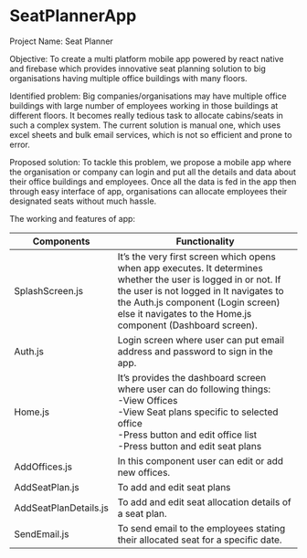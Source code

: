 # SeatPlannerApp
Project Name: Seat Planner

Objective: To create a multi platform mobile app powered by react native and firebase which provides innovative seat planning solution to big organisations having multiple office buildings with many floors.

Identified problem: Big companies/organisations may have multiple office buildings with large number of employees working in those buildings at different floors. It becomes really tedious task to allocate cabins/seats in such a complex system. The current solution is manual one, which uses excel sheets and bulk email services, which is not so efficient and prone to error.

Proposed solution: To tackle this problem, we propose a mobile app where the organisation or company can login and put all the details and data about their office buildings and employees. Once all the data is fed in the app then through easy interface of app, organisations can allocate employees their designated seats without much hassle. 

The working and features of app:

|Components|Functionality|
|---|---|
|SplashScreen.js|It’s the very first screen which opens when app executes. It determines whether the user is logged in or not. If the user is not logged in It navigates to the Auth.js component (Login screen) else it navigates to the Home.js component (Dashboard screen).|
|Auth.js|Login screen where user can put email address and password to sign in the app.|
|Home.js|It’s provides the dashboard screen where user can do following things: <br />-View Offices <br />-View Seat plans specific to selected office <br />-Press button and edit office list <br />-Press button and edit seat plans|
|AddOffices.js|In this component user can edit or add new offices.|
|AddSeatPlan.js|To add and edit seat plans|
|AddSeatPlanDetails.js|To add and edit seat allocation details of a seat plan.|
|SendEmail.js|To send email to the employees stating their allocated seat for a specific date.|



